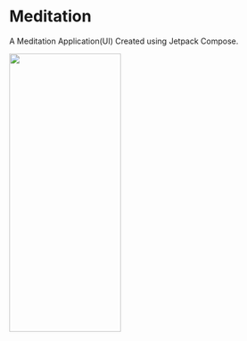 # Meditation
A Meditation Application(UI) Created using Jetpack Compose.

<img src="https://user-images.githubusercontent.com/76480203/220471518-180ac754-304b-4c38-a549-0ae426e78126.jpg" height=500 width=200/>
